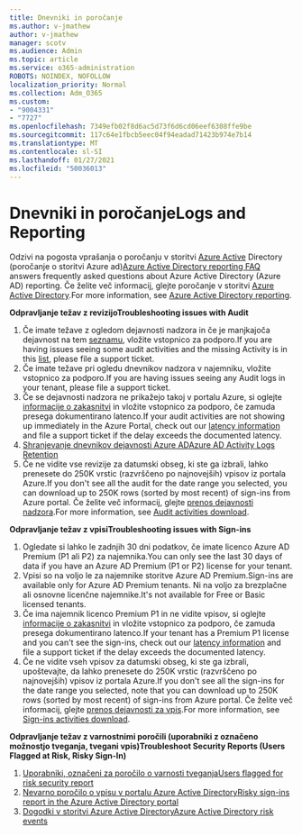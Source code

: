 ```yaml
---
title: Dnevniki in poročanje
ms.author: v-jmathew
author: v-jmathew
manager: scotv
ms.audience: Admin
ms.topic: article
ms.service: o365-administration
ROBOTS: NOINDEX, NOFOLLOW
localization_priority: Normal
ms.collection: Adm_O365
ms.custom:
- "9004331"
- "7727"
ms.openlocfilehash: 7349efb02f8d6ac5d73f6d6cd06eef6308ffe9be
ms.sourcegitcommit: 117c64e1fbcb5eec04f94eadad71423b974e7b14
ms.translationtype: MT
ms.contentlocale: sl-SI
ms.lasthandoff: 01/27/2021
ms.locfileid: "50036013"
---
```

# <a name="logs-and-reporting"></a><span data-ttu-id="76504-102">Dnevniki in poročanje</span><span class="sxs-lookup"><span data-stu-id="76504-102">Logs and Reporting</span></span>

<span data-ttu-id="76504-103">Odzivi na pogosta vprašanja o poročanju v storitvi [Azure Active](https://docs.microsoft.com/azure/active-directory/active-directory-reporting-faq) Directory (poročanje o storitvi Azure ad)</span><span class="sxs-lookup"><span data-stu-id="76504-103">[Azure Active Directory reporting FAQ](https://docs.microsoft.com/azure/active-directory/active-directory-reporting-faq) answers frequently asked questions about Azure Active Directory (Azure AD) reporting.</span></span> <span data-ttu-id="76504-104">Če želite več informacij, glejte poročanje v storitvi [Azure Active Directory](https://docs.microsoft.com/azure/active-directory/reports-monitoring/overview-reports).</span><span class="sxs-lookup"><span data-stu-id="76504-104">For more information, see [Azure Active Directory reporting](https://docs.microsoft.com/azure/active-directory/reports-monitoring/overview-reports).</span></span>

<span data-ttu-id="76504-105">**Odpravljanje težav z revizijo**</span><span class="sxs-lookup"><span data-stu-id="76504-105">**Troubleshooting issues with Audit**</span></span>

1. <span data-ttu-id="76504-106">Če imate težave z ogledom dejavnosti nadzora in če je manjkajoča dejavnost na tem [seznamu](https://docs.microsoft.com/azure/active-directory/reports-monitoring/reference-audit-activities), vložite vstopnico za podporo.</span><span class="sxs-lookup"><span data-stu-id="76504-106">If you are having issues seeing some audit activities and the missing Activity is in this [list](https://docs.microsoft.com/azure/active-directory/reports-monitoring/reference-audit-activities), please file a support ticket.</span></span>
2. <span data-ttu-id="76504-107">Če imate težave pri ogledu dnevnikov nadzora v najemniku, vložite vstopnico za podporo.</span><span class="sxs-lookup"><span data-stu-id="76504-107">If you are having issues seeing any Audit logs in your tenant, please file a support ticket.</span></span>
3. <span data-ttu-id="76504-108">Če se dejavnosti nadzora ne prikažejo takoj v portalu Azure, si oglejte [informacije o zakasnitvi](https://docs.microsoft.com/azure/active-directory/reports-monitoring/reference-reports-latencies) in vložite vstopnico za podporo, če zamuda presega dokumentirano latenco.</span><span class="sxs-lookup"><span data-stu-id="76504-108">If your audit activities are not showing up immediately in the Azure Portal, check out our [latency information](https://docs.microsoft.com/azure/active-directory/reports-monitoring/reference-reports-latencies) and file a support ticket if the delay exceeds the documented latency.</span></span>
4. [<span data-ttu-id="76504-109">Shranjevanje dnevnikov dejavnosti Azure AD</span><span class="sxs-lookup"><span data-stu-id="76504-109">Azure AD Activity Logs Retention</span></span>](https://docs.microsoft.com/azure/active-directory/reports-monitoring/reference-reports-data-retention)
5. <span data-ttu-id="76504-110">Če ne vidite vse revizije za datumski obseg, ki ste ga izbrali, lahko prenesete do 250K vrstic (razvrščeno po najnovejših) vpisov iz portala Azure.</span><span class="sxs-lookup"><span data-stu-id="76504-110">If you don't see all the audit for the date range you selected, you can download up to 250K rows (sorted by most recent) of sign-ins from Azure portal.</span></span> <span data-ttu-id="76504-111">Če želite več informacij, glejte [prenos dejavnosti nadzora](https://docs.microsoft.com/azure/active-directory/reports-monitoring/quickstart-download-audit-report).</span><span class="sxs-lookup"><span data-stu-id="76504-111">For more information, see [Audit activities download](https://docs.microsoft.com/azure/active-directory/reports-monitoring/quickstart-download-audit-report).</span></span>

<span data-ttu-id="76504-112">**Odpravljanje težav z vpisi**</span><span class="sxs-lookup"><span data-stu-id="76504-112">**Troubleshooting issues with Sign-ins**</span></span>

1. <span data-ttu-id="76504-113">Ogledate si lahko le zadnjih 30 dni podatkov, če imate licenco Azure AD Premium (P1 ali P2) za najemnika.</span><span class="sxs-lookup"><span data-stu-id="76504-113">You can only see the last 30 days of data if you have an Azure AD Premium (P1 or P2) license for your tenant.</span></span>
2. <span data-ttu-id="76504-114">Vpisi so na voljo le za najemnike storitve Azure AD Premium.</span><span class="sxs-lookup"><span data-stu-id="76504-114">Sign-ins are available only for Azure AD Premium tenants.</span></span> <span data-ttu-id="76504-115">Ni na voljo za brezplačne ali osnovne licenčne najemnike.</span><span class="sxs-lookup"><span data-stu-id="76504-115">It's not available for Free or Basic licensed tenants.</span></span>
3. <span data-ttu-id="76504-116">Če ima najemnik licenco Premium P1 in ne vidite vpisov, si oglejte [informacije o zakasnitvi](https://docs.microsoft.com/azure/active-directory/reports-monitoring/reference-reports-latencies) in vložite vstopnico za podporo, če zamuda presega dokumentirano latenco.</span><span class="sxs-lookup"><span data-stu-id="76504-116">If your tenant has a Premium P1 license and you can't see the sign-ins, check out our [latency information](https://docs.microsoft.com/azure/active-directory/reports-monitoring/reference-reports-latencies) and file a support ticket if the delay exceeds the documented latency.</span></span>
4. <span data-ttu-id="76504-117">Če ne vidite vseh vpisov za datumski obseg, ki ste ga izbrali, upoštevajte, da lahko prenesete do 250K vrstic (razvrščeno po najnovejših) vpisov iz portala Azure.</span><span class="sxs-lookup"><span data-stu-id="76504-117">If you don't see all the sign-ins for the date range you selected, note that you can download up to 250K rows (sorted by most recent) of sign-ins from Azure portal.</span></span> <span data-ttu-id="76504-118">Če želite več informacij, glejte [prenos dejavnosti za vpis](https://docs.microsoft.com/azure/active-directory/reports-monitoring/concept-sign-ins#download-sign-in-activities).</span><span class="sxs-lookup"><span data-stu-id="76504-118">For more information, see [Sign-ins activities download](https://docs.microsoft.com/azure/active-directory/reports-monitoring/concept-sign-ins#download-sign-in-activities).</span></span>

<span data-ttu-id="76504-119">**Odpravljanje težav z varnostnimi poročili (uporabniki z označeno možnostjo tveganja, tvegani vpis)**</span><span class="sxs-lookup"><span data-stu-id="76504-119">**Troubleshoot Security Reports (Users Flagged at Risk, Risky Sign-In)**</span></span>

1. [<span data-ttu-id="76504-120">Uporabniki, označeni za poročilo o varnosti tveganja</span><span class="sxs-lookup"><span data-stu-id="76504-120">Users flagged for risk security report</span></span>](https://docs.microsoft.com/azure/active-directory/reports-monitoring/concept-user-at-risk)
2. [<span data-ttu-id="76504-121">Nevarno poročilo o vpisu v portalu Azure Active Directory</span><span class="sxs-lookup"><span data-stu-id="76504-121">Risky sign-ins report in the Azure Active Directory portal</span></span>](https://docs.microsoft.com/azure/active-directory/reports-monitoring/concept-risky-sign-ins)
3. [<span data-ttu-id="76504-122">Dogodki v storitvi Azure Active Directory</span><span class="sxs-lookup"><span data-stu-id="76504-122">Azure Active Directory risk events</span></span>](https://docs.microsoft.com/azure/active-directory/reports-monitoring/concept-risk-events)
